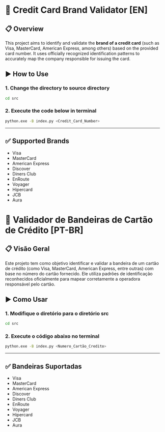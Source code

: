 # 🧾 Credit Card Brand Validator [EN]

## 📋 Overview

This project aims to identify and validate the **brand of a credit card** (such as Visa, MasterCard, American Express, among others) based on the provided card number. It uses officially recognized identification patterns to accurately map the company responsible for issuing the card.

## ▶️ How to Use

### 1. Change the directory to source directory 
```bash
cd src
```

### 2. Execute the code below in terminal
```bash
python.exe -B index.py <Credit_Card_Number>
```
---

## ✅ Supported Brands

- Visa
- MasterCard
- American Express
- Discover
- Diners Club
- EnRoute
- Voyager
- Hipercard
- JCB
- Aura

# 🧾 Validador de Bandeiras de Cartão de Crédito [PT-BR]

## 📋 Visão Geral

Este projeto tem como objetivo identificar e validar a bandeira de um cartão de crédito (como Visa, MasterCard, American Express, entre outras) com base no número do cartão fornecido. Ele utiliza padrões de identificação reconhecidos oficialmente para mapear corretamente a operadora responsável pelo cartão.

## ▶️ Como Usar

### 1. Modifique o diretório para o diretório src
```bash
cd src
```

### 2. Execute o código abaixo no terminal
```bash
python.exe -B index.py <Numero_Cartão_Credito>
```
---

## ✅ Bandeiras Suportadas

- Visa
- MasterCard
- American Express
- Discover
- Diners Club
- EnRoute
- Voyager
- Hipercard
- JCB
- Aura
